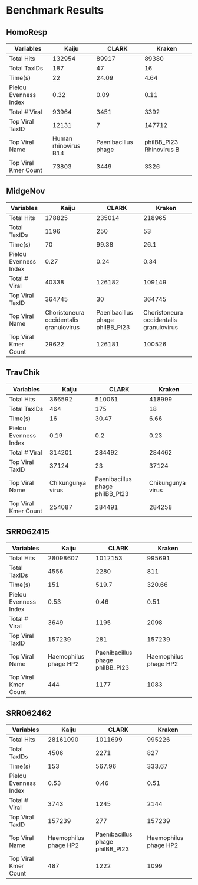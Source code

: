 # Benchmark Results

## HomoResp

Variables | Kaiju | CLARK | Kraken
--- | --- | --- | --- 
Total Hits | 132954 | 89917 | 89380 
Total TaxIDs | 187 | 47 | 16 
Time(s) | 22 | 24.09 | 4.64  
Pielou Evenness Index | 0.32 | 0.09 | 0.11  
Total # Viral | 93964 | 3451 | 3392 
Top Viral TaxID |	12131 |	7 |	147712
Top Viral Name |	Human rhinovirus B14 |	Paenibacillus phage | phiIBB_Pl23	Rhinovirus B
Top Viral Kmer Count |	73803 |	3449 |	3326



## MidgeNov

Variables | Kaiju | CLARK | Kraken
--- | --- | --- | --- 
Total Hits | 178825 | 235014 | 218965 
Total TaxIDs | 1196 | 250 | 53 
Time(s) | 70 | 99.38 | 26.1  
Pielou Evenness Index | 0.27 | 0.24 | 0.34  
Total # Viral | 40338 | 126182 | 109149
Top Viral TaxID |	364745 |	30 |	364745
Top Viral Name |	Choristoneura occidentalis granulovirus |	Paenibacillus phage phiIBB_Pl23 |	Choristoneura occidentalis granulovirus
Top Viral Kmer Count |	29622 |	126181 |	100526



## TravChik

Variables | Kaiju | CLARK | Kraken
--- | --- | --- | --- 
Total Hits | 366592 | 510061 | 418999 
Total TaxIDs | 464 | 175 | 18 
Time(s) | 16 | 30.47 | 6.66  
Pielou Evenness Index | 0.19 | 0.2 | 0.23  
Total # Viral | 314201 | 284492 | 284462
Top Viral TaxID |	37124 |	23 |	37124
Top Viral Name |	Chikungunya virus |	Paenibacillus phage phiIBB_Pl23 |	Chikungunya virus
Top Viral Kmer Count |	254087 |	284491 |	284258



## SRR062415

Variables | Kaiju | CLARK | Kraken
--- | --- | --- | --- 
Total Hits | 28098607 | 1012153 | 995691 
Total TaxIDs | 4556 | 2280 | 811 
Time(s) | 151 | 519.7 | 320.66  
Pielou Evenness Index | 0.53 | 0.46 | 0.51  
Total # Viral | 3649 | 1195 | 2098
Top Viral TaxID |	157239 |	281 |	157239
Top Viral Name |	Haemophilus phage HP2 |	Paenibacillus phage phiIBB_Pl23 |	Haemophilus phage HP2
Top Viral Kmer Count |	444 |	1177 |	1083



## SRR062462

Variables | Kaiju | CLARK | Kraken
--- | --- | --- | --- 
Total Hits | 28161090 | 1011699 | 995226 
Total TaxIDs | 4506 | 2271 | 827 
Time(s) | 153 | 567.96 | 333.67  
Pielou Evenness Index | 0.53 | 0.46 | 0.51  
Total # Viral | 3743 | 1245 | 2144
Top Viral TaxID |	157239 |	277 |	157239
Top Viral Name |	Haemophilus phage HP2 |	Paenibacillus phage phiIBB_Pl23 |	Haemophilus phage HP2
Top Viral Kmer Count |	487 |	1222 |	1099
